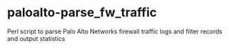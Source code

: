 # paloalto-parse_fw_traffic
Perl script to parse Palo Alto Networks firewall traffic logs and filter records and output statistics
